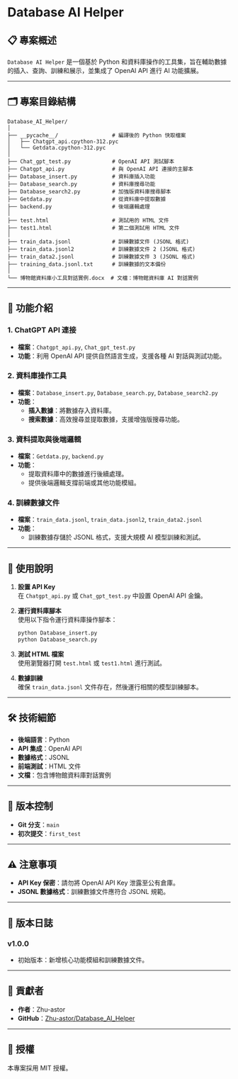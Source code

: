 
# Database AI Helper

## 📋 **專案概述**
`Database AI Helper` 是一個基於 Python 和資料庫操作的工具集，旨在輔助數據的插入、查詢、訓練和展示，並集成了 OpenAI API 進行 AI 功能擴展。

---

## 🗂 **專案目錄結構**
```plaintext
Database_AI_Helper/
│
├── __pycache__/                 # 編譯後的 Python 快取檔案
│   ├── Chatgpt_api.cpython-312.pyc
│   └── Getdata.cpython-312.pyc
│
├── Chat_gpt_test.py             # OpenAI API 測試腳本
├── Chatgpt_api.py               # 與 OpenAI API 連接的主腳本
├── Database_insert.py           # 資料庫插入功能
├── Database_search.py           # 資料庫搜尋功能
├── Database_search2.py          # 加強版資料庫搜尋腳本
├── Getdata.py                   # 從資料庫中提取數據
├── backend.py                   # 後端邏輯處理
│
├── test.html                    # 測試用的 HTML 文件
├── test1.html                   # 第二個測試用 HTML 文件
│
├── train_data.jsonl             # 訓練數據文件 (JSONL 格式)
├── train_data.jsonl2            # 訓練數據文件 2 (JSONL 格式)
├── train_data2.jsonl            # 訓練數據文件 3 (JSONL 格式)
├── training_data.jsonl.txt      # 訓練數據的文本備份
│
└── 博物館資料庫小工具對話實例.docx  # 文檔：博物館資料庫 AI 對話實例
```

---

## 🚀 **功能介紹**
### **1. ChatGPT API 連接**
- **檔案**：`Chatgpt_api.py`, `Chat_gpt_test.py`
- **功能**：利用 OpenAI API 提供自然語言生成，支援各種 AI 對話與測試功能。

### **2. 資料庫操作工具**
- **檔案**：`Database_insert.py`, `Database_search.py`, `Database_search2.py`
- **功能**：
    - **插入數據**：將數據存入資料庫。
    - **搜索數據**：高效搜尋並提取數據，支援增強版搜尋功能。

### **3. 資料提取與後端邏輯**
- **檔案**：`Getdata.py`, `backend.py`
- **功能**：
    - 提取資料庫中的數據進行後續處理。
    - 提供後端邏輯支撐前端或其他功能模組。

### **4. 訓練數據文件**
- **檔案**：`train_data.jsonl`, `train_data.jsonl2`, `train_data2.jsonl`
- **功能**：
    - 訓練數據存儲於 JSONL 格式，支援大規模 AI 模型訓練和測試。

---

## 📌 **使用說明**
1. **設置 API Key**  
   在 `Chatgpt_api.py` 或 `Chat_gpt_test.py` 中設置 OpenAI API 金鑰。

2. **運行資料庫腳本**  
   使用以下指令運行資料庫操作腳本：  
   ```bash
   python Database_insert.py
   python Database_search.py
   ```

3. **測試 HTML 檔案**  
   使用瀏覽器打開 `test.html` 或 `test1.html` 進行測試。

4. **數據訓練**  
   確保 `train_data.jsonl` 文件存在，然後運行相關的模型訓練腳本。

---

## 🛠 **技術細節**
- **後端語言**：Python
- **API 集成**：OpenAI API
- **數據格式**：JSONL
- **前端測試**：HTML 文件
- **文檔**：包含博物館資料庫對話實例

---

## 🔗 **版本控制**
- **Git 分支**：`main`
- **初次提交**：`first_test`

---

## ⚠️ **注意事項**
- **API Key 保密**：請勿將 OpenAI API Key 泄露至公有倉庫。
- **JSONL 數據格式**：訓練數據文件應符合 JSONL 規範。

---

## 📝 **版本日誌**
### v1.0.0
- 初始版本：新增核心功能模組和訓練數據文件。

---

## 🤝 **貢獻者**
- **作者**：Zhu-astor  
- **GitHub**：[Zhu-astor/Database_AI_Helper](https://github.com/Zhu-astor/Database_AI_Helper)

---

## 📄 **授權**
本專案採用 MIT 授權。
